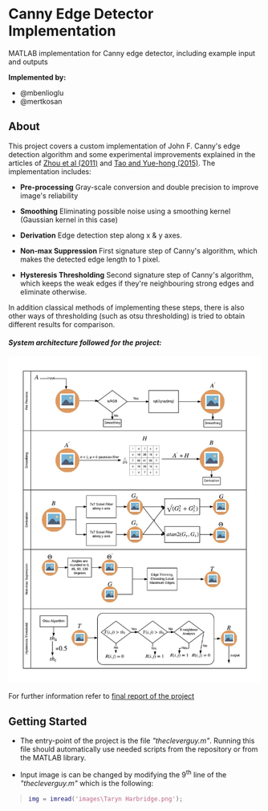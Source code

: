 # Canny Edge Detector Implementation

MATLAB implementation for Canny edge detector, including example input and outputs

**Implemented by:**

* @mbenlioglu
* @mertkosan

## About

This project covers a custom implementation of John F. Canny's edge detection algorithm and some experimental improvements explained in the articles of [Zhou et al (2011)](/docs/articles/An_Improved_Canny_Algorithm_for_Edge_Detection.pdf) and [Tao and Yue-hong (2015)](/docs/articles/Improvement_and_Implementation_for_Canny_Edge_Detection.pdf). The implementation includes:

* **Pre-processing**
    Gray-scale conversion and double precision to improve image's reliability
    
* **Smoothing**
    Eliminating possible noise using a smoothing kernel (Gaussian kernel in this case)

* **Derivation**
    Edge detection step along x & y axes.

* **Non-max Suppression**
    First signature step of Canny's algorithm, which makes the detected edge length to 1 pixel.

* **Hysteresis Thresholding**
	Second signature step of Canny's algorithm, which keeps the weak edges if they're neighbouring strong edges and eliminate otherwise.

In addition classical methods of implementing these steps, there is also other ways of thresholding (such as otsu thresholding) is tried to obtain different results for comparison.

#### _System architecture followed for the project:_
![System Architecture Img](/docs/img/SysArch.png)

For further information refer to [final report of the project](/docs/report/FinalReport.pdf)

## Getting Started

* The entry-point of the project is the file _"thecleverguy.m"_. Running this file should automatically use needed scripts from the repository or from the MATLAB library.
 
* Input image is can be changed by modifying the 9<sup>th</sup> line of the _"thecleverguy.m"_ which is the following:
 > ```matlab
 > img = imread('images\Taryn Harbridge.png');
 > ```
